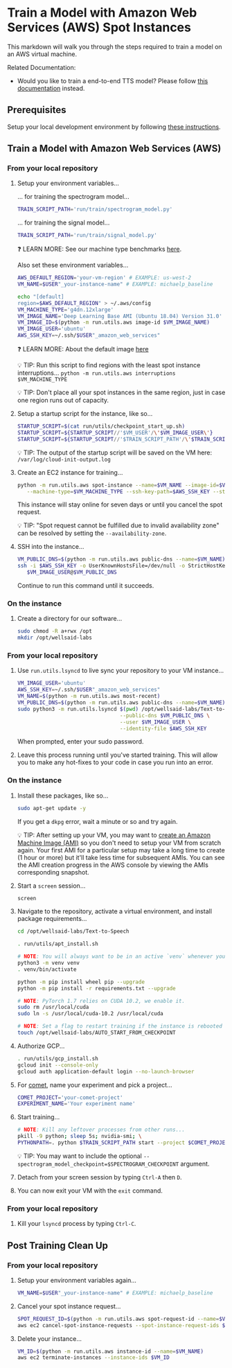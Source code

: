 # Train a Model with Amazon Web Services (AWS) Spot Instances

This markdown will walk you through the steps required to train a model on an AWS virtual
machine.

Related Documentation:

- Would you like to train a end-to-end TTS model? Please follow
  [this documentation](TRAIN_TTS_MODEL_AWS.md) instead.

## Prerequisites

Setup your local development environment by following [these instructions](LOCAL_SETUP.md).

## Train a Model with Amazon Web Services (AWS)

### From your local repository

1. Setup your environment variables...

   ... for training the spectrogram model...

   ```bash
   TRAIN_SCRIPT_PATH='run/train/spectrogram_model.py'
   ```

   ... for training the signal model...

   ```bash
   TRAIN_SCRIPT_PATH='run/train/signal_model.py'
   ```

   ❓ LEARN MORE: See our machine type benchmarks [here](./TRAIN_MODEL_AWS_BENCHMARKS.md).

   Also set these environment variables...

   ```bash
   AWS_DEFAULT_REGION='your-vm-region' # EXAMPLE: us-west-2
   VM_NAME=$USER"_your-instance-name" # EXAMPLE: michaelp_baseline

   echo "[default]
   region=$AWS_DEFAULT_REGION" > ~/.aws/config
   VM_MACHINE_TYPE='g4dn.12xlarge'
   VM_IMAGE_NAME='Deep Learning Base AMI (Ubuntu 18.04) Version 31.0'
   VM_IMAGE_ID=$(python -m run.utils.aws image-id $VM_IMAGE_NAME)
   VM_IMAGE_USER='ubuntu'
   AWS_SSH_KEY=~/.ssh/$USER"_amazon_web_services"
   ```

   ❓ LEARN MORE: About the default image
   [here](https://aws.amazon.com/marketplace/pp/Amazon-Web-Services-AWS-Deep-Learning-Base-AMI-Ubu/B07Y3VDBNS)

   💡 TIP: Run this script to find regions with the least spot instance interruptions...
   `python -m run.utils.aws interruptions $VM_MACHINE_TYPE`

   💡 TIP: Don't place all your spot instances in the same region, just in case one region
   runs out of capacity.

1. Setup a startup script for the instance, like so...

   ```bash
   STARTUP_SCRIPT=$(cat run/utils/checkpoint_start_up.sh)
   STARTUP_SCRIPT=${STARTUP_SCRIPT//'$VM_USER'/\'$VM_IMAGE_USER\'}
   STARTUP_SCRIPT=${STARTUP_SCRIPT//'$TRAIN_SCRIPT_PATH'/\'$TRAIN_SCRIPT_PATH\'}
   ```

   💡 TIP: The output of the startup script will be saved on the VM here:
   `/var/log/cloud-init-output.log`

1. Create an EC2 instance for training...

   ```bash
   python -m run.utils.aws spot-instance --name=$VM_NAME --image-id=$VM_IMAGE_ID \
      --machine-type=$VM_MACHINE_TYPE --ssh-key-path=$AWS_SSH_KEY --startup-script="$STARTUP_SCRIPT"
   ```

   This instance will stay online for seven days or until you cancel the spot request.

   💡 TIP: "Spot request cannot be fulfilled due to invalid availability zone" can
   be resolved by setting the `--availability-zone`.

1. SSH into the instance...

   ```bash
   VM_PUBLIC_DNS=$(python -m run.utils.aws public-dns --name=$VM_NAME)
   ssh -i $AWS_SSH_KEY -o UserKnownHostsFile=/dev/null -o StrictHostKeyChecking=no \
      $VM_IMAGE_USER@$VM_PUBLIC_DNS
   ```

   Continue to run this command until it succeeds.

### On the instance

1. Create a directory for our software...

   ```bash
   sudo chmod -R a+rwx /opt
   mkdir /opt/wellsaid-labs
   ```

### From your local repository

1. Use `run.utils.lsyncd` to live sync your repository to your VM instance...

   ```bash
   VM_IMAGE_USER='ubuntu'
   AWS_SSH_KEY=~/.ssh/$USER"_amazon_web_services"
   VM_NAME=$(python -m run.utils.aws most-recent)
   VM_PUBLIC_DNS=$(python -m run.utils.aws public-dns --name=$VM_NAME)
   sudo python3 -m run.utils.lsyncd $(pwd) /opt/wellsaid-labs/Text-to-Speech \
                                    --public-dns $VM_PUBLIC_DNS \
                                    --user $VM_IMAGE_USER \
                                    --identity-file $AWS_SSH_KEY
   ```

   When prompted, enter your sudo password.

1. Leave this process running until you've started training. This will allow you to make any
   hot-fixes to your code in case you run into an error.

### On the instance

1. Install these packages, like so...

   ```bash
   sudo apt-get update -y
   ```

   If you get a `dkpg` error, wait a minute or so and try again.

   💡 TIP: After setting up your VM, you may want to
   [create an Amazon Machine Image (AMI)](https://docs.aws.amazon.com/cli/latest/reference/ec2/create-image.html)
   so you don't need to setup your VM from scratch again. Your first AMI for a particular setup may
   take a long time to create (1 hour or more) but it'll take less time for subsequent AMIs. You
   can see the AMI creation progress in the AWS console by viewing the AMIs corresponding snapshot.

1. Start a `screen` session...

   ```bash
   screen
   ```

1. Navigate to the repository, activate a virtual environment, and install package requirements...

   ```bash
   cd /opt/wellsaid-labs/Text-to-Speech

   . run/utils/apt_install.sh

   # NOTE: You will always want to be in an active `venv` whenever you want to work with python.
   python3 -m venv venv
   . venv/bin/activate

   python -m pip install wheel pip --upgrade
   python -m pip install -r requirements.txt --upgrade

   # NOTE: PyTorch 1.7 relies on CUDA 10.2, we enable it.
   sudo rm /usr/local/cuda
   sudo ln -s /usr/local/cuda-10.2 /usr/local/cuda

   # NOTE: Set a flag to restart training if the instance is rebooted
   touch /opt/wellsaid-labs/AUTO_START_FROM_CHECKPOINT
   ```

1. Authorize GCP...

   ```bash
   . run/utils/gcp_install.sh
   gcloud init --console-only
   gcloud auth application-default login --no-launch-browser
   ```

1. For [comet](https://www.comet.ml/wellsaid-labs), name your experiment and pick a project...

   ```bash
   COMET_PROJECT='your-comet-project'
   EXPERIMENT_NAME='Your experiment name'
   ```

1. Start training...

   ```bash
   # NOTE: Kill any leftover processes from other runs...
   pkill -9 python; sleep 5s; nvidia-smi; \
   PYTHONPATH=. python $TRAIN_SCRIPT_PATH start --project $COMET_PROJECT --name "$EXPERIMENT_NAME";
   ```

   💡 TIP: You may want to include the optional
   `--spectrogram_model_checkpoint=$SPECTROGRAM_CHECKPOINT` argument.

1. Detach from your screen session by typing `Ctrl-A` then `D`.

1. You can now exit your VM with the `exit` command.

### From your local repository

1. Kill your `lsyncd` process by typing `Ctrl-C`.

## Post Training Clean Up

### From your local repository

1. Setup your environment variables again...

   ```bash
   VM_NAME=$USER"_your-instance-name" # EXAMPLE: michaelp_baseline
   ```

1. Cancel your spot instance request...

   ```bash
   SPOT_REQUEST_ID=$(python -m run.utils.aws spot-request-id --name=$VM_NAME)
   aws ec2 cancel-spot-instance-requests --spot-instance-request-ids $SPOT_REQUEST_ID
   ```

1. Delete your instance...

   ```bash
   VM_ID=$(python -m run.utils.aws instance-id --name=$VM_NAME)
   aws ec2 terminate-instances --instance-ids $VM_ID
   ```
